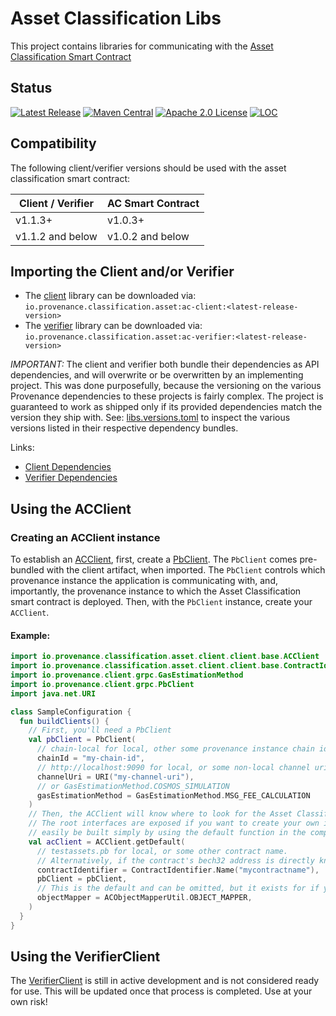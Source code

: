 # Asset Classification Libs
This project contains libraries for communicating with the [Asset Classification Smart Contract](https://github.com/provenance-io/asset-classification-smart-contract)

## Status
[![Latest Release][release-badge]][release-latest]
[![Maven Central][maven-badge]][maven-url]
[![Apache 2.0 License][license-badge]][license-url]
[![LOC][loc-badge]][loc-report]

[license-badge]: https://img.shields.io/github/license/provenance-io/asset-classification-libs.svg
[license-url]: https://github.com/provenance-io/asset-classification-libs/blob/main/LICENSE
[maven-badge]: https://maven-badges.herokuapp.com/maven-central/io.provenance.classification.asset/ac-client/badge.svg
[maven-url]: https://maven-badges.herokuapp.com/maven-central/io.provenance.classification.asset/ac-client
[release-badge]: https://img.shields.io/github/tag/provenance-io/asset-classification-libs.svg
[release-latest]: https://github.com/provenance-io/asset-classification-libs/releases/latest
[loc-badge]: https://tokei.rs/b1/github/provenance-io/asset-classification-libs
[loc-report]: https://github.com/provenance-io/asset-classification-libs

## Compatibility

The following client/verifier versions should be used with the asset classification smart contract:

| Client / Verifier | AC Smart Contract |
|-------------------|-------------------|
| v1.1.3+           | v1.0.3+           |
| v1.1.2 and below  | v1.0.2 and below  |

## Importing the Client and/or Verifier
- The [client](client) library can be downloaded via: `io.provenance.classification.asset:ac-client:<latest-release-version>`
- The [verifier](verifier) library can be downloaded via: `io.provenance.classification.asset:ac-verifier:<latest-release-version>`

*IMPORTANT:* The client and verifier both bundle their dependencies as API dependencies, and will overwrite or be 
overwritten by an implementing project.  This was done purposefully, because the versioning on the various Provenance
dependencies to these projects is fairly complex.  The project is guaranteed to work as shipped only if its provided
dependencies match the version they ship with.  See: [libs.versions.toml](gradle/libs.versions.toml) to inspect the various 
versions listed in their respective dependency bundles.  

Links:
- [Client Dependencies](client/build.gradle.kts)
- [Verifier Dependencies](verifier/build.gradle.kts)

## Using the ACClient
### Creating an ACClient instance
To establish an [ACClient](client/src/main/kotlin/io/provenance/classification/asset/client/client/base/ACClient.kt), first,
create a [PbClient](https://github.com/provenance-io/pb-grpc-client-kotlin/blob/main/src/main/kotlin/io/provenance/client/grpc/PbClient.kt). 
The `PbClient` comes pre-bundled with the client artifact, when imported.  The `PbClient` controls which provenance 
instance the application is communicating with, and, importantly, the provenance instance to which the Asset 
Classification smart contract is deployed.  Then, with the `PbClient` instance, create your `ACClient`.

#### Example:

```kotlin
import io.provenance.classification.asset.client.client.base.ACClient
import io.provenance.classification.asset.client.client.base.ContractIdentifier
import io.provenance.client.grpc.GasEstimationMethod
import io.provenance.client.grpc.PbClient
import java.net.URI

class SampleConfiguration {
  fun buildClients() {
    // First, you'll need a PbClient
    val pbClient = PbClient(
      // chain-local for local, other some provenance instance chain id
      chainId = "my-chain-id",
      // http://localhost:9090 for local, or some non-local channel uri
      channelUri = URI("my-channel-uri"),
      // or GasEstimationMethod.COSMOS_SIMULATION
      gasEstimationMethod = GasEstimationMethod.MSG_FEE_CALCULATION
    )
    // Then, the ACClient will know where to look for the Asset Classification smart contract
    // The root interfaces are exposed if you want to create your own implementation, but a default implementation can
    // easily be built simply by using the default function in the companion object of the ACClient interface:
    val acClient = ACClient.getDefault(
      // testassets.pb for local, or some other contract name. 
      // Alternatively, if the contract's bech32 address is directly known, you can use ContractIdentifier.Address("mycontractaddressbech32")
      contractIdentifier = ContractIdentifier.Name("mycontractname"),
      pbClient = pbClient,
      // This is the default and can be omitted, but it exists for if you'd like to provide your own Jackson ObjectMapper instance
      objectMapper = ACObjectMapperUtil.OBJECT_MAPPER,
    )
  }
}
```

## Using the VerifierClient
The [VerifierClient](verifier/src/main/kotlin/io/provenance/classification/asset/verifier/client/VerifierClient.kt) is still
in active development and is not considered ready for use.  This will be updated once that process is completed.  Use at 
your own risk!
